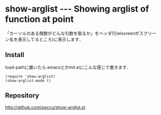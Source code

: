 show-arglist --- Showing arglist of function at point
=====================================================
「カーソルのある関数がどんな引数を取るか」をヘッダ行(elscreenがスクリーン名を表示してるところ)に表示します．

Install
-------
load-pathに置いたら.emacsとかinit.elにこんな感じで書きます．

    (require 'show-arglist)
    (show-arglist-mode t)

Repository
----------
http://github.com/peccu/show-arglist.el